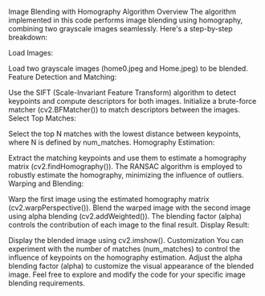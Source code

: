 Image Blending with Homography
Algorithm Overview
The algorithm implemented in this code performs image blending using homography, combining two grayscale images seamlessly. Here's a step-by-step breakdown:

Load Images:

Load two grayscale images (home0.jpeg and Home.jpeg) to be blended.
Feature Detection and Matching:

Use the SIFT (Scale-Invariant Feature Transform) algorithm to detect keypoints and compute descriptors for both images.
Initialize a brute-force matcher (cv2.BFMatcher()) to match descriptors between the images.
Select Top Matches:

Select the top N matches with the lowest distance between keypoints, where N is defined by num_matches.
Homography Estimation:

Extract the matching keypoints and use them to estimate a homography matrix (cv2.findHomography()).
The RANSAC algorithm is employed to robustly estimate the homography, minimizing the influence of outliers.
Warping and Blending:

Warp the first image using the estimated homography matrix (cv2.warpPerspective()).
Blend the warped image with the second image using alpha blending (cv2.addWeighted()).
The blending factor (alpha) controls the contribution of each image to the final result.
Display Result:

Display the blended image using cv2.imshow().
Customization
You can experiment with the number of matches (num_matches) to control the influence of keypoints on the homography estimation.
Adjust the alpha blending factor (alpha) to customize the visual appearance of the blended image.
Feel free to explore and modify the code for your specific image blending requirements.

